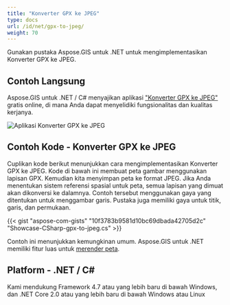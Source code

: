 ```yaml
---
title: "Konverter GPX ke JPEG"
type: docs
url: /id/net/gpx-to-jpeg/
weight: 70
---
```


Gunakan pustaka Aspose.GIS untuk .NET untuk mengimplementasikan Konverter GPX ke JPEG.

## **Contoh Langsung**

Aspose.GIS untuk .NET / C# menyajikan aplikasi ["Konverter GPX ke JPEG"](https://products.aspose.app/gis/viewer/gpx-to-jpeg) gratis online, di mana Anda dapat menyelidiki fungsionalitas dan kualitas kerjanya.

![Aplikasi Konverter GPX ke JPEG](viewer.png)

## **Contoh Kode - Konverter GPX ke JPEG**

Cuplikan kode berikut menunjukkan cara mengimplementasikan Konverter GPX ke JPEG. Kode di bawah ini membuat peta gambar menggunakan lapisan GPX. Kemudian kita menyimpan peta ke format JPEG. Jika Anda menentukan sistem referensi spasial untuk peta, semua lapisan yang dimuat akan dikonversi ke dalamnya.
Contoh tersebut menggunakan gaya yang ditentukan untuk menggambar garis. Pustaka juga memiliki gaya untuk titik, garis, dan permukaan.

{{< gist "aspose-com-gists" "10f3783b9581d10bc69dbada42705d2c" "Showcase-CSharp-gpx-to-jpeg.cs" >}}

Contoh ini menunjukkan kemungkinan umum. Aspose.GIS untuk .NET memiliki fitur luas untuk [merender peta](https://docs.aspose.com/gis/net/map-rendering/).

## **Platform - .NET / C#**

Kami mendukung Framework 4.7 atau yang lebih baru di bawah Windows, dan .NET Core 2.0 atau yang lebih baru di bawah Windows atau Linux
